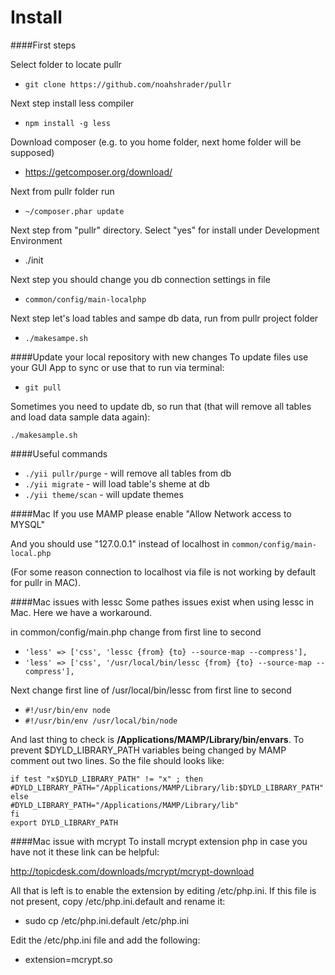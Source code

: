 Install
=====

####First steps

Select folder to locate pullr
* `git clone https://github.com/noahshrader/pullr`

Next step install less compiler
* `npm install -g less` 

Download composer (e.g. to you home folder, next home folder will be supposed)
* https://getcomposer.org/download/

Next from pullr folder run 
* `~/composer.phar update`

Next step from "pullr" directory. 
Select "yes" for install under Development Environment
* ./init 

Next step you should change you db connection settings in file
* `common/config/main-localphp`

Next step let's load tables and sampe db data, run from pullr project folder
* `./makesampe.sh`


####Update your local repository with new changes
To update files use your GUI App to sync or use that to run via terminal:   
* `git pull`

Sometimes you need to update db, so run that (that will remove all tables and load data sample data again): 
```
./makesample.sh
```

####Useful commands
* `./yii pullr/purge` - will remove all tables from db
* `./yii migrate` - will load table's sheme at db
* `./yii theme/scan` - will update themes

####Mac
If you use MAMP please enable "Allow Network access to MYSQL" 

And you should use "127.0.0.1" instead of localhost  in `common/config/main-local.php`

(For some reason connection to localhost via file is not working by default for pullr in MAC). 


####Mac issues with lessc 
Some pathes issues exist when using lessc in Mac. Here we have a workaround. 

in common/config/main.php change from first line to second 

* `'less' => ['css', 'lessc {from} {to} --source-map --compress'],`
* `'less' => ['css', '/usr/local/bin/lessc {from} {to} --source-map --compress'],`


Next change first line of /usr/local/bin/lessc from first line to second 
* `#!/usr/bin/env node`
* `#!/usr/bin/env /usr/local/bin/node`

And last thing to check is **/Applications/MAMP/Library/bin/envars**. To prevent $DYLD_LIBRARY_PATH variables being changed by MAMP comment out two lines. So the file should looks like:

```
if test "x$DYLD_LIBRARY_PATH" != "x" ; then
#DYLD_LIBRARY_PATH="/Applications/MAMP/Library/lib:$DYLD_LIBRARY_PATH"
else
#DYLD_LIBRARY_PATH="/Applications/MAMP/Library/lib"
fi
export DYLD_LIBRARY_PATH
```
####Mac issue with mcrypt 
To install mcrypt extension php in case you have not it these link can be helpful: 

http://topicdesk.com/downloads/mcrypt/mcrypt-download

All that is left is to enable the extension by editing /etc/php.ini. If this file is not present, copy /etc/php.ini.default and rename it:

* sudo cp /etc/php.ini.default /etc/php.ini

Edit the /etc/php.ini file and add the following:

* extension=mcrypt.so

